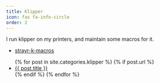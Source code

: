 ```yaml
---
title: Klipper
icon: fas fa-info-circle
order: 2
---
```


I run klipper on my printers, and maintain some macros for it.

* [strayr-k-macros](https://github.com/strayr/strayr-k-macros)

<ul>
  {% for post in site.categories.klipper %}
    {% if post.url %}
        <li><a href="{{ post.url }}">{{ post.title }}</a></li>
    {% endif %}
  {% endfor %}
</ul>
  
  
